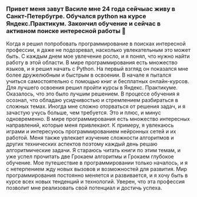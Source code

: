 ### Привет меня завут Василе мне 24 года сейчыас живу в Санкт-Петербугре. Обучался python на курсе Яндекс.Практикум. Закончил обучение и сейчас в активном поиске интересной работы 👋

Когда я решил попробовать программирование в поисках интересной профессии, я даже не подозревал, насколько увлекательным это может быть.
С каждым днем мое увлечение росло, и я понял, что нужно найти работу в этой области. В мире программирования есть множество языков, и я решил начать с Python.
На первый взгляд он показался мне более дружелюбным и быстрым в освоении. В начале я пытался учиться самостоятельно с помощью книг и бесплатных онлайн-курсов. Для лучшего освоения решил пройти курсы в Яндекс. Практикуме. Оказалось, что это было лучшим решением.
В процессе обучения я осознал, что обладаю усидчивостью и стремлением разбираться в сложных темах. Иногда мне сложно оторваться от решения задач, и я зачастую учусь больше, чем требуется. Это и плюс, и минус одновременно. В мире программирования есть множество интересных направлений, которые меня привлекают. К примеру, я увлекаюсь играми и интересуюсь программированием нейронных сетей и их работой.
Меня также увлекает изучение сложности алгоритмов и других технических аспектов поэтому каждый день решаю алгоритмические задачи. Я стараюсь читать книги по этим темам, и уже успел прочитать две Грокаем алгоритмы и Грокаем глубокое обучение.
Мое путешествие в программировании только началось, и я с нетерпением жду новых вызовов и возможностей для развития.
Мир программирования постоянно меняется и развивается, и я хочу быть в курсе всех новых тенденций и технологий. Уверен, что эта профессия позволит мне реализовать свой потенциал и достичь успеха.
